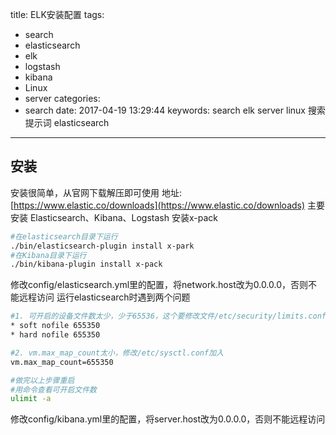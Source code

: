 title: ELK安装配置
tags:
  - search
  - elasticsearch
  - elk
  - logstash
  - kibana
  - Linux
  - server
categories:
  - search
date: 2017-04-19 13:29:44
keywords: search elk server linux 搜索 提示词 elasticsearch

-----

## 安装
安装很简单，从官网下载解压即可使用
地址: [https://www.elastic.co/downloads](https://www.elastic.co/downloads)
主要安装 Elasticsearch、Kibana、Logstash
安装x-pack
```bash
#在elasticsearch目录下运行
./bin/elasticsearch-plugin install x-park
#在Kibana目录下运行
./bin/kibana-plugin install x-pack
```
<!--more-->

修改config/elasticsearch.yml里的配置，将network.host改为0.0.0.0，否则不能远程访问
运行elasticsearch时遇到两个问题
```bash
#1. 可开启的设备文件数太少，少于65536，这个要修改文件/etc/security/limits.conf，修改或加入(数字自己定，大一些）:
* soft nofile 655350
* hard nofile 655350

#2. vm.max_map_count太小，修改/etc/sysctl.conf加入
vm.max_map_count=655350

#做完以上步骤重启
#用命令查看可开启文件数
ulimit -a
```

修改config/kibana.yml里的配置，将server.host改为0.0.0.0，否则不能远程访问


